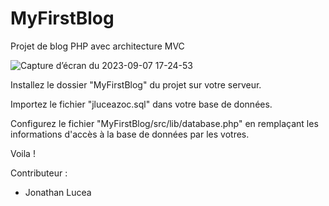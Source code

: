 # MyFirstBlog
Projet de blog PHP avec architecture MVC

![Capture d’écran du 2023-09-07 17-24-53](https://github.com/j-lucea/MyFirstBlog/assets/138646619/7b6e34d2-d2dc-402c-ab48-eb6ce794302d)

Installez le dossier "MyFirstBlog" du projet sur votre serveur.

Importez le fichier "jluceazoc.sql" dans votre base de données.

Configurez le fichier "MyFirstBlog/src/lib/database.php" en remplaçant les informations d'accès à la base de données par les votres.

Voila !

Contributeur :
- Jonathan Lucea
